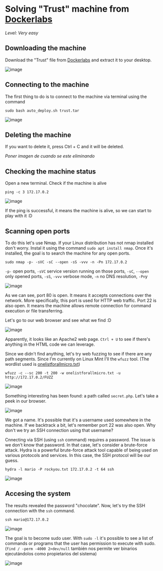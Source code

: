 # Solving "Trust" machine from [Dockerlabs](https://dockerlabs.es/#/)

*Level: Very easy*

## Downloading the machine

Download the "Trust" file from [Dockerlabs](https://dockerlabs.es/#/) and extract it to your desktop.

![image](https://github.com/searcilas/virtual_machines/assets/105607232/3444bc00-2b27-40eb-8c44-9fb13805fa04)

## Connecting to the machine

The first thing to do is to connect to the machine via terminal using the command
```shell
sudo bash auto_deploy.sh trust.tar
```


![image](https://github.com/searcilas/virtual_machines/assets/105607232/f1e13087-c4d3-4a64-8c44-78ee68350b87)

## Deleting the machine

If you want to delete it, press Ctrl + C and it will be deleted.

*Poner imagen de cuando se este eliminando*

## Checking the machine status

Open a new terminal. Check if the machine is alive
```shell
ping -c 3 172.17.0.2
```

![image](https://github.com/searcilas/virtual_machines/assets/105607232/2c2afb2f-e651-426b-83fe-c04268fbc727)

If the ping is successful, it means the machine is alive, so we can start to play with it :D

## Scanning open ports

To do this let's use Nmap. If your Linux distribution has not nmap installed don't worry. Instal it using the command `sudo apt install nmap`. Once it's installed, the goal is to search the machine for any open ports.
```shell
sudo nmap -p- -sVC -sC --open -sS -vvv -n -Pn 172.17.0.2 
```
`-p-` open ports, `-sVC` service version running on those ports, `-sC`, `--open` only opened ports, `-sS`, `-vvv` verbose mode, `-n` no DNS resolution, `-Pn`y

![image](https://github.com/searcilas/virtual_machines/assets/105607232/912a5cb1-ebe9-4f12-b70d-81a32f4661ef)

As we can see, port 80 is open. It means it accepts connections over the network. More specifically, this port is used for HTTP web traffic. Port 22 is also open. It means the machine allows remote connection for command execution or file transferring.

Let's go to our web browser and see what we find :D

![image](https://github.com/searcilas/virtual_machines/assets/105607232/3a07b87e-3974-4ef0-8da7-3d13657246c9)

Apparently, it looks like an Apache2 web page. `Ctrl + U` to see if there's anything in the HTML code we can leverage.

Since we didn't find anything, let's try web fuzzing to see if there are any path segments. Since I'm currently on Linux Mint I'll the `wfuzz` tool. (The wordlist used is [onelistforallmicro.txt](https://github.com/six2dez/OneListForAll/blob/main/onelistforallmicro.txt))

```shell
wfuzz -c --sc 200 -t 200 -w onelistforallmicro.txt -u http://172.17.0.2/FUZZ
```
![image](https://github.com/searcilas/virtual_machines/assets/105607232/10163d10-ca80-4686-b028-02537eaed3d1)

Something interesting has been found: a path called `secret.php`. Let's take a peek in our browser.

![image](https://github.com/searcilas/virtual_machines/assets/105607232/f3e2f898-1bba-4dd2-b281-33d76b45926d)

We got a name. It's possible that it's a username used somewhere in the machine. If we backtrack a bit, let's remember port 22 was also open. Why don't we try an SSH connection using that username?

Cnnecting via SSH (using `ssh` command) requires a password. The issue is we don't know that password. In that case, let's consider a brute-force attack. Hydra is a powerful brute-force attack tool capable of being used on various protocols and services. In this case, the SSH protocol will be our guess.

```shell
hydra -l mario -P rockyou.txt 172.17.0.2 -t 64 ssh
```
![image](https://github.com/searcilas/virtual_machines/assets/105607232/cae36ed1-70dc-498f-9297-5a5121f7153f)

## Accesing the system

The results revealed the password "chocolate". Now, let's try the SSH connection with the `ssh` command.

```shell
ssh mario@172.17.0.2
```
![image](https://github.com/searcilas/virtual_machines/assets/105607232/570b777b-b486-45c9-8e77-1e8cde9b3265)

The goal is to become sudo user. With `sudo -l` it's possible to see a list of commands or programs that the user has permission to execute with sudo. (`find / -perm -4000 2>dev/null` también nos permite ver binarios ejecutándolos como propietarios del sistema)

![image](https://github.com/searcilas/virtual_machines/assets/105607232/d88221f8-eea7-4a58-9e53-b473195c380c)



<p align="center">
  <img src="">
</p>
